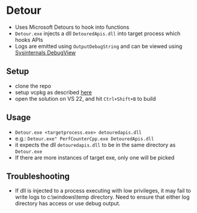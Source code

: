 # Detour

+ Uses Microsoft Detours to hook into functions
+ `Detour.exe` injects a dll `DetouredApis.dll` into target process which hooks APIs
+ Logs are emitted using `OutputDebugString` and can be viewed using [Sysinternals DebugView](https://learn.microsoft.com/en-us/sysinternals/downloads/debugview)

## Setup

+ clone the repo
+ setup vcpkg as described [here](https://learn.microsoft.com/en-us/vcpkg/get_started/get-started-msbuild?pivots=shell-cmd)
+ open the solution on VS 22, and hit `Ctrl+Shift+B` to build

## Usage

+ `Detour.exe <targetprocess.exe> detouredapis.dll`
+ e.g.: `Detour.exe" PerfCounterCpp.exe DetouredApis.dll`
+ it expects the dll `detouredapis.dll` to be in the same directory as `Detour.exe`
+ If there are more instances of target exe, only one will be picked

## Troubleshooting

+ If dll is injected to a process executing with low privileges, it may fail to write logs to c:\windows\temp directory. Need to ensure that either log directory has access or use debug output.
